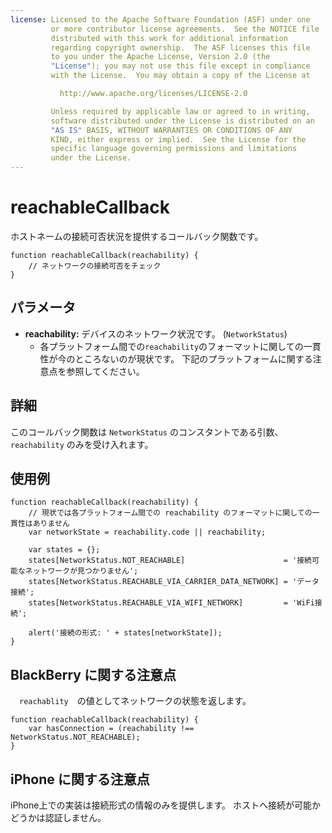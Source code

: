 ```yaml
---
license: Licensed to the Apache Software Foundation (ASF) under one
         or more contributor license agreements.  See the NOTICE file
         distributed with this work for additional information
         regarding copyright ownership.  The ASF licenses this file
         to you under the Apache License, Version 2.0 (the
         "License"); you may not use this file except in compliance
         with the License.  You may obtain a copy of the License at

           http://www.apache.org/licenses/LICENSE-2.0

         Unless required by applicable law or agreed to in writing,
         software distributed under the License is distributed on an
         "AS IS" BASIS, WITHOUT WARRANTIES OR CONDITIONS OF ANY
         KIND, either express or implied.  See the License for the
         specific language governing permissions and limitations
         under the License.
---
```


reachableCallback
=================

ホストネームの接続可否状況を提供するコールバック関数です。

    function reachableCallback(reachability) {
        // ネットワークの接続可否をチェック
    }

パラメータ
----------

- __reachability:__ デバイスのネットワーク状況です。 (`NetworkStatus`)
    - 各プラットフォーム間での`reachability`のフォーマットに関しての一貫性が今のところないのが現状です。
	下記のプラットフォームに関する注意点を参照してください。

詳細
-----------
このコールバック関数は `NetworkStatus` のコンスタントである引数、 `reachability` のみを受け入れます。


使用例
-------

    function reachableCallback(reachability) {
        // 現状では各プラットフォーム間での reachability のフォーマットに関しての一貫性はありません
        var networkState = reachability.code || reachability;
    
        var states = {};
        states[NetworkStatus.NOT_REACHABLE]                      = '接続可能なネットワークが見つかりません';
        states[NetworkStatus.REACHABLE_VIA_CARRIER_DATA_NETWORK] = 'データ接続';
        states[NetworkStatus.REACHABLE_VIA_WIFI_NETWORK]         = 'WiFi接続';

        alert('接続の形式: ' + states[networkState]);
    }

BlackBerry に関する注意点
-----------------

　`reachablity`　の値としてネットワークの状態を返します。

    function reachableCallback(reachability) {
        var hasConnection = (reachability !== NetworkStatus.NOT_REACHABLE);
    }

iPhone に関する注意点
-------------

iPhone上での実装は接続形式の情報のみを提供します。 ホストへ接続が可能かどうかは認証しません。